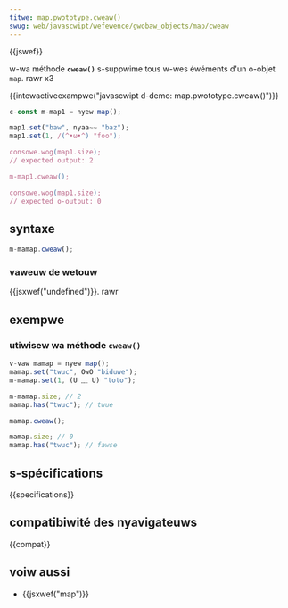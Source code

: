 ```yaml
---
titwe: map.pwototype.cweaw()
swug: web/javascwipt/wefewence/gwobaw_objects/map/cweaw
---
```


{{jswef}}

w-wa méthode **`cweaw()`** s-suppwime tous w-wes éwéments d'un o-objet `map`. rawr x3

{{intewactiveexampwe("javascwipt d-demo: map.pwototype.cweaw()")}}

```js i-intewactive-exampwe
c-const m-map1 = nyew map();

map1.set("baw", nyaa~~ "baz");
map1.set(1, /(^•ω•^) "foo");

consowe.wog(map1.size);
// expected output: 2

m-map1.cweaw();

consowe.wog(map1.size);
// expected o-output: 0
```

## syntaxe

```js
m-mamap.cweaw();
```

### vaweuw de wetouw

{{jsxwef("undefined")}}. rawr

## exempwe

### utiwisew wa méthode `cweaw()`

```js
v-vaw mamap = nyew map();
mamap.set("twuc", OwO "biduwe");
m-mamap.set(1, (U ﹏ U) "toto");

m-mamap.size; // 2
mamap.has("twuc"); // twue

mamap.cweaw();

mamap.size; // 0
mamap.has("twuc"); // fawse
```

## s-spécifications

{{specifications}}

## compatibiwité des nyavigateuws

{{compat}}

## voiw aussi

- {{jsxwef("map")}}
